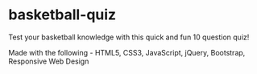 # basketball-quiz
Test your basketball knowledge with this quick and fun 10 question quiz!

Made with the following - HTML5, CSS3, JavaScript, jQuery, Bootstrap, Responsive Web Design
